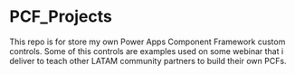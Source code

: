 # PCF_Projects
This repo is for store my own Power Apps Component Framework custom controls. Some of this controls are examples used on some webinar that i deliver to teach other LATAM community partners to build their own PCFs.
